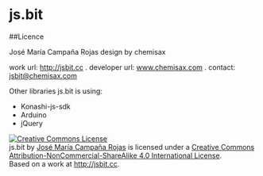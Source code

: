 # js.bit



##Licence

José María Campaña Rojas
design by chemisax

work url: http://jsbit.cc .
developer url: www.chemisax.com .
contact: jsbit@chemisax.com

Other libraries js.bit is using:

* Konashi-js-sdk
* Arduino 
* jQuery

<a rel="license" href="http://creativecommons.org/licenses/by-nc-sa/4.0/"><img alt="Creative Commons License" style="border-width:0" src="https://i.creativecommons.org/l/by-nc-sa/4.0/88x31.png" /></a><br /><span xmlns:dct="http://purl.org/dc/terms/" property="dct:title">js.bit</span> by <a xmlns:cc="http://creativecommons.org/ns#" href="http://chemisax.com" property="cc:attributionName" rel="cc:attributionURL">José María Campaña Rojas</a> is licensed under a <a rel="license" href="http://creativecommons.org/licenses/by-nc-sa/4.0/">Creative Commons Attribution-NonCommercial-ShareAlike 4.0 International License</a>.<br />Based on a work at <a xmlns:dct="http://purl.org/dc/terms/" href="http://jsbit.cc" rel="dct:source">http://jsbit.cc</a>.
